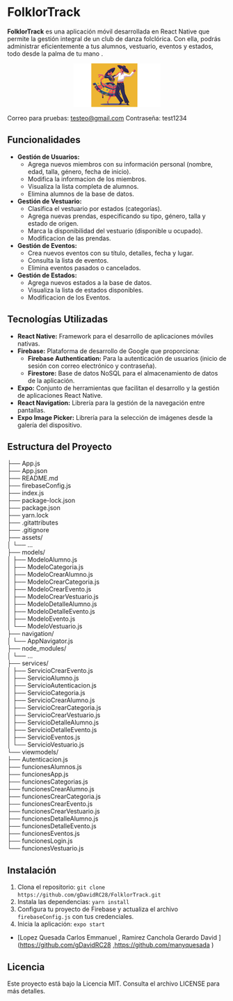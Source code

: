# FolklorTrack

**FolklorTrack** es una aplicación móvil desarrollada en React Native que permite la gestión integral de un club de danza folclórica. Con ella, podrás administrar eficientemente a tus alumnos, vestuario, eventos y estados, todo desde la palma de tu mano  .

<p align="center">
  <img src="/assets/Bailarines.jpg" alt="Logo de FolklorTrack" width="200"/>
</p>

Correo para pruebas: 
  testeo@gmail.com
Contraseña:
  test1234
  
## Funcionalidades

* **Gestión de Usuarios:**
    * Agrega nuevos miembros con su información personal (nombre, edad, talla, género, fecha de inicio).
    * Modifica la informacion de los miembros.
    * Visualiza la lista completa de alumnos.
    * Elimina alumnos de la base de datos.
* **Gestión de Vestuario:**
    * Clasifica el vestuario por estados (categorías).
    * Agrega nuevas prendas, especificando su tipo, género, talla y estado de origen.
    * Marca la disponibilidad del vestuario (disponible u ocupado).
    * Modificacion de las prendas.
* **Gestión de Eventos:**
    * Crea nuevos eventos con su título, detalles, fecha y lugar.
    * Consulta la lista de eventos.
    * Elimina eventos pasados o cancelados.
* **Gestión de Estados:**
    * Agrega nuevos estados a la base de datos.
    * Visualiza la lista de estados disponibles.
    * Modificacion de los Eventos.

## Tecnologías Utilizadas

* **React Native:** Framework para el desarrollo de aplicaciones móviles nativas.
* **Firebase:** Plataforma de desarrollo de Google que proporciona:
    * **Firebase Authentication:** Para la autenticación de usuarios (inicio de sesión con correo electrónico y contraseña).
    * **Firestore:** Base de datos NoSQL para el almacenamiento de datos de la aplicación.
* **Expo:** Conjunto de herramientas que facilitan el desarrollo y la gestión de aplicaciones React Native.
* **React Navigation:** Librería para la gestión de la navegación entre pantallas.
* **Expo Image Picker:** Librería para la selección de imágenes desde la galería del dispositivo.

## Estructura del Proyecto
├── App.js<br>
├── App.json<br>
├── README.md<br>
├── firebaseConfig.js<br>
├── index.js<br>
├── package-lock.json<br>
├── package.json<br>
├── yarn.lock<br>
├── .gitattributes<br>
├── .gitignore<br>
├── assets/<br>
│   └── ... <br>
├── models/<br>
│   ├── ModeloAlumno.js<br>
│   ├── ModeloCategoria.js<br>
│   ├── ModeloCrearAlumno.js<br>
│   ├── ModeloCrearCategoria.js<br>
│   ├── ModeloCrearEvento.js<br>
│   ├── ModeloCrearVestuario.js<br>
│   ├── ModeloDetalleAlumno.js<br>
│   ├── ModeloDetalleEvento.js<br>
│   ├── ModeloEvento.js<br>
│   └── ModeloVestuario.js<br>
├── navigation/<br>
│   └── AppNavigator.js<br>
├── node_modules/<br>
│   └── ... <br>
├── services/<br>
│   ├── ServicioCrearEvento.js<br>
│   ├── ServicioAlumno.js<br>
│   ├── ServicioAutenticacion.js<br>
│   ├── ServicioCategoria.js<br>
│   ├── ServicioCrearAlumno.js<br>
│   ├── ServicioCrearCategoria.js<br>
│   ├── ServicioCrearVestuario.js<br>
│   ├── ServicioDetalleAlumno.js<br>
│   ├── ServicioDetalleEvento.js<br>
│   ├── ServicioEventos.js<br>
│   └── ServicioVestuario.js<br>
└── viewmodels/<br>
├── Autenticacion.js<br>
├── funcionesAlumnos.js<br>
├── funcionesApp.js<br>
├── funcionesCategorias.js<br>
├── funcionesCrearAlumno.js<br>
├── funcionesCrearCategoria.js<br>
├── funcionesCrearEvento.js<br>
├── funcionesCrearVestuario.js<br>
├── funcionesDetalleAlumno.js<br>
├── funcionesDetalleEvento.js<br>
├── funcionesEventos.js<br>
├── funcionesLogin.js<br>
└── funcionesVestuario.js




## Instalación

1. Clona el repositorio: `git clone https://github.com/gDavidRC28/FolklorTrack.git`
2. Instala las dependencias: `yarn install`
3. Configura tu proyecto de Firebase y actualiza el archivo `firebaseConfig.js` con tus credenciales.
4. Inicia la aplicación: `expo start`



* [Lopez Quesada Carlos Emmanuel , Ramirez Canchola  Gerardo David ](https://github.com/gDavidRC28 ,https://github.com/manyquesada )

## Licencia

Este proyecto está bajo la Licencia MIT. Consulta el archivo LICENSE para más detalles.
